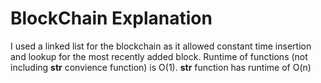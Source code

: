 # BlockChain Explanation
I used a linked list for the blockchain as it allowed constant time insertion and lookup for the most recently added block. Runtime of functions (not including __str__ convience function) is O(1).  __str__ function has runtime of O(n)